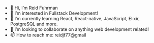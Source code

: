 - 👋 Hi, I’m Reid Fuhrman
- 👀 I’m interested in Fullstack Development!
- 🌱 I’m currently learning React, React-native, JavaScript, Elixir, PostgreSQL and more.
- 💞️ I’m looking to collaborate on anything web development related!
- 📫 How to reach me: reidjf77@gmail

<!---
rjfuhrman42/rjfuhrman42 is a ✨ special ✨ repository because its `README.md` (this file) appears on your GitHub profile.
You can click the Preview link to take a look at your changes.
--->
